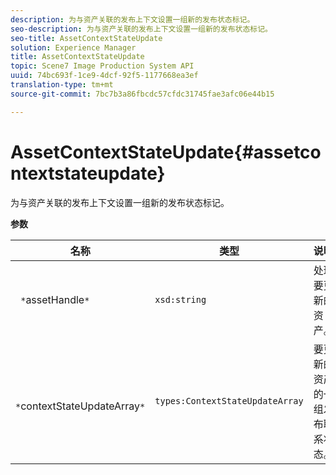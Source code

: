 ```yaml
---
description: 为与资产关联的发布上下文设置一组新的发布状态标记。
seo-description: 为与资产关联的发布上下文设置一组新的发布状态标记。
seo-title: AssetContextStateUpdate
solution: Experience Manager
title: AssetContextStateUpdate
topic: Scene7 Image Production System API
uuid: 74bc693f-1ce9-4dcf-92f5-1177668ea3ef
translation-type: tm+mt
source-git-commit: 7bc7b3a86fbcdc57cfdc31745fae3afc06e44b15

---
```



# AssetContextStateUpdate{#assetcontextstateupdate}

为与资产关联的发布上下文设置一组新的发布状态标记。

**参数**

| 名称 | 类型 | 说明 |
|---|---|---|
| ` *`assetHandle`*` | `xsd:string` | 处理要更新的资产。 |
| ` *`contextStateUpdateArray`*` | `types:ContextStateUpdateArray` | 要更新的资产的一组发布联系状态。 |

